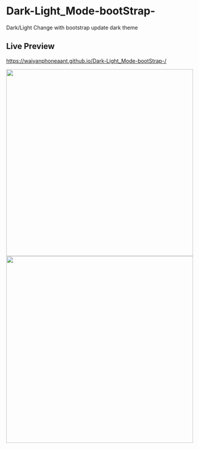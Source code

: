 # Dark-Light_Mode-bootStrap-
Dark/Light Change with bootstrap update dark theme

## Live Preview
 https://waiyanphoneaant.github.io/Dark-Light_Mode-bootStrap-/

<div  float="left">
  <img  width="500" src="https://user-images.githubusercontent.com/116021611/212462896-6065b2b1-dfc4-4b51-8f9c-0c83c877f980.png"> 
  <img  width="500" src="https://user-images.githubusercontent.com/116021611/212462905-7462e9af-1fe1-4b44-8708-b2459498178e.png"> 


</div>
